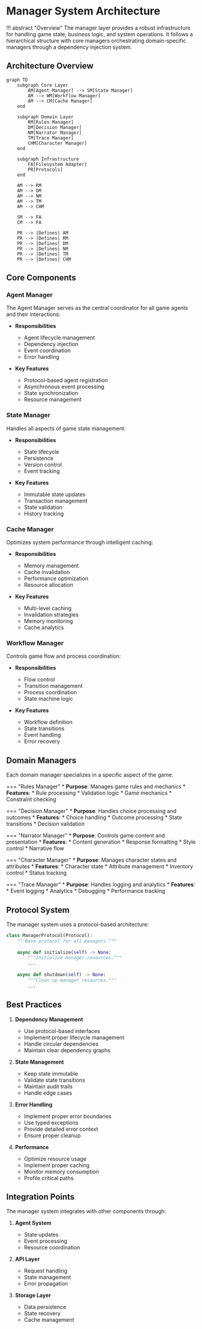 # Manager System Architecture

!!! abstract "Overview"
    The manager layer provides a robust infrastructure for handling game state, business logic, and system operations. It follows a hierarchical structure with core managers orchestrating domain-specific managers through a dependency injection system.

## Architecture Overview

```mermaid
graph TD
    subgraph Core Layer
        AM[Agent Manager] --> SM[State Manager]
        AM --> WM[Workflow Manager]
        AM --> CM[Cache Manager]
    end
    
    subgraph Domain Layer
        RM[Rules Manager]
        DM[Decision Manager]
        NM[Narrator Manager]
        TM[Trace Manager]
        CHM[Character Manager]
    end
    
    subgraph Infrastructure
        FA[Filesystem Adapter]
        PR[Protocols]
    end
    
    AM --> RM
    AM --> DM
    AM --> NM
    AM --> TM
    AM --> CHM
    
    SM --> FA
    CM --> FA
    
    PR --> |Defines| AM
    PR --> |Defines| RM
    PR --> |Defines| DM
    PR --> |Defines| NM
    PR --> |Defines| TM
    PR --> |Defines| CHM
```

## Core Components

### Agent Manager

The Agent Manager serves as the central coordinator for all game agents and their interactions:

* **Responsibilities**
    * Agent lifecycle management
    * Dependency injection
    * Event coordination
    * Error handling

* **Key Features**
    * Protocol-based agent registration
    * Asynchronous event processing
    * State synchronization
    * Resource management

### State Manager

Handles all aspects of game state management:

* **Responsibilities**
    * State lifecycle
    * Persistence
    * Version control
    * Event tracking

* **Key Features**
    * Immutable state updates
    * Transaction management
    * State validation
    * History tracking

### Cache Manager

Optimizes system performance through intelligent caching:

* **Responsibilities**
    * Memory management
    * Cache invalidation
    * Performance optimization
    * Resource allocation

* **Key Features**
    * Multi-level caching
    * Invalidation strategies
    * Memory monitoring
    * Cache analytics

### Workflow Manager

Controls game flow and process coordination:

* **Responsibilities**
    * Flow control
    * Transition management
    * Process coordination
    * State machine logic

* **Key Features**
    * Workflow definition
    * State transitions
    * Event handling
    * Error recovery

## Domain Managers

Each domain manager specializes in a specific aspect of the game:

=== "Rules Manager"
    * **Purpose**: Manages game rules and mechanics
    * **Features**:
        * Rule processing
        * Validation logic
        * Game mechanics
        * Constraint checking

=== "Decision Manager"
    * **Purpose**: Handles choice processing and outcomes
    * **Features**:
        * Choice handling
        * Outcome processing
        * State transitions
        * Decision validation

=== "Narrator Manager"
    * **Purpose**: Controls game content and presentation
    * **Features**:
        * Content generation
        * Response formatting
        * Style control
        * Narrative flow

=== "Character Manager"
    * **Purpose**: Manages character states and attributes
    * **Features**:
        * Character state
        * Attribute management
        * Inventory control
        * Status tracking

=== "Trace Manager"
    * **Purpose**: Handles logging and analytics
    * **Features**:
        * Event logging
        * Analytics
        * Debugging
        * Performance tracking

## Protocol System

The manager system uses a protocol-based architecture:

```python
class ManagerProtocol(Protocol):
    """Base protocol for all managers."""
    
    async def initialize(self) -> None:
        """Initialize manager resources."""
        ...
    
    async def shutdown(self) -> None:
        """Clean up manager resources."""
        ...
```

## Best Practices

1. **Dependency Management**
    * Use protocol-based interfaces
    * Implement proper lifecycle management
    * Handle circular dependencies
    * Maintain clear dependency graphs

2. **State Management**
    * Keep state immutable
    * Validate state transitions
    * Maintain audit trails
    * Handle edge cases

3. **Error Handling**
    * Implement proper error boundaries
    * Use typed exceptions
    * Provide detailed error context
    * Ensure proper cleanup

4. **Performance**
    * Optimize resource usage
    * Implement proper caching
    * Monitor memory consumption
    * Profile critical paths

## Integration Points

The manager system integrates with other components through:

1. **Agent System**
    * State updates
    * Event processing
    * Resource coordination

2. **API Layer**
    * Request handling
    * State management
    * Error propagation

3. **Storage Layer**
    * Data persistence
    * State recovery
    * Cache management
